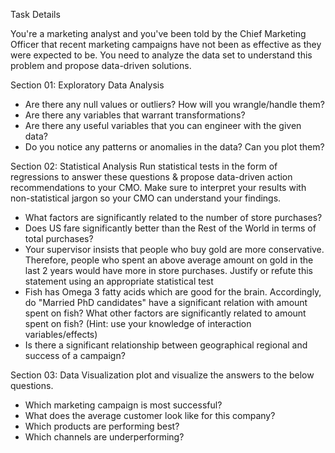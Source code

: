 Task Details

You're a marketing analyst and you've been told by the Chief Marketing Officer that recent marketing campaigns have not been as effective as they were expected to be. You need to analyze the data set to understand this problem and propose data-driven solutions.

Section 01: Exploratory Data Analysis
 * Are there any null values or outliers? How will you wrangle/handle them?
 * Are there any variables that warrant transformations?
 * Are there any useful variables that you can engineer with the given data?
 * Do you notice any patterns or anomalies in the data? Can you plot them?

Section 02: Statistical Analysis
	Run statistical tests in the form of regressions to answer these questions & propose data-driven action recommendations to your CMO. Make sure to interpret your results with non-statistical jargon so your CMO can understand your findings.

 * What factors are significantly related to the number of store purchases?
 * Does US fare significantly better than the Rest of the World in terms of total purchases?
 * Your supervisor insists that people who buy gold are more conservative. Therefore, people who spent an above average amount on gold in the last 2 years would have more in store    purchases. Justify or refute this statement using an appropriate statistical test
 * Fish has Omega 3 fatty acids which are good for the brain. Accordingly, do "Married PhD candidates" have a significant relation with amount spent on fish? What other factors are    significantly related to amount spent on fish? (Hint: use your knowledge of interaction variables/effects)
 * Is there a significant relationship between geographical regional and success of a campaign?

Section 03: Data Visualization
	plot and visualize the answers to the below questions.

 * Which marketing campaign is most successful?
 * What does the average customer look like for this company?
 * Which products are performing best?
 * Which channels are underperforming?

